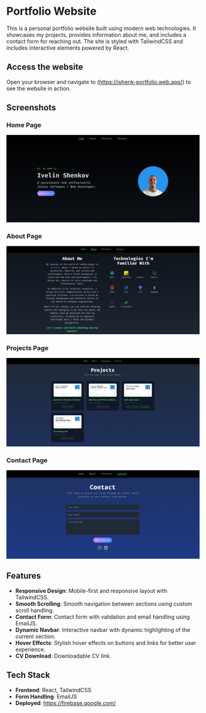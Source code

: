 # Portfolio Website

This is a personal portfolio website built using modern web technologies. It showcases my projects, provides information about me, and includes a contact form for reaching out. The site is styled with TailwindCSS and includes interactive elements powered by React.

## Access the website

Open your browser and navigate to (https://ishenk-portfolio.web.app/) to see the website in action.

## Screenshots

### Home Page
![Home Page](https://github.com/Shenkito/web-dev-portfolio-website-react/blob/main/Portfolio-Screenshots/Home.png?raw=true)

### About Page
![About Page](https://github.com/Shenkito/web-dev-portfolio-website-react/blob/main/Portfolio-Screenshots/About.png?raw=true)

### Projects Page
![Projects Page](https://github.com/Shenkito/web-dev-portfolio-website-react/blob/main/Portfolio-Screenshots/Projects.png?raw=true)

### Contact Page
![Contact Page](https://github.com/Shenkito/web-dev-portfolio-website-react/blob/main/Portfolio-Screenshots/Contact.png?raw=true)

## Features

- **Responsive Design**: Mobile-first and responsive layout with TailwindCSS.
- **Smooth Scrolling**: Smooth navigation between sections using custom scroll handling.
- **Contact Form**: Contact form with validation and email handling using EmailJS.
- **Dynamic Navbar**: Interactive navbar with dynamic highlighting of the current section.
- **Hover Effects**: Stylish hover effects on buttons and links for better user experience.
- **CV Download**: Downloadable CV link.

## Tech Stack

- **Frontend**: React, TailwindCSS
- **Form Handling**: EmailJS
- **Deployed**: https://firebase.google.com/
